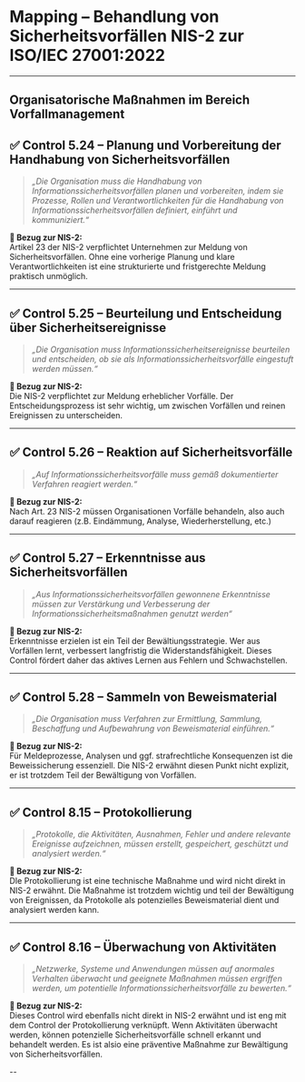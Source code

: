 # Mapping – Behandlung von Sicherheitsvorfällen NIS-2 zur ISO/IEC 27001:2022

---

## Organisatorische Maßnahmen im Bereich Vorfallmanagement

## ✅ Control 5.24 – **Planung und Vorbereitung der Handhabung von Sicherheitsvorfällen**

> *„Die Organisation muss die Handhabung von Informationssicherheitsvorfällen planen und vorbereiten, indem sie Prozesse, Rollen und Verantwortlichkeiten für die Handhabung von Informationssicherheitsvorfällen definiert, einführt und kommuniziert.“*

**📌 Bezug zur NIS-2:**  
Artikel 23 der NIS-2 verpflichtet Unternehmen zur Meldung von Sicherheitsvorfällen. Ohne eine vorherige Planung und klare Verantwortlichkeiten ist eine strukturierte und fristgerechte Meldung praktisch unmöglich.

---

## ✅ Control 5.25 – **Beurteilung und Entscheidung über Sicherheitsereignisse**

> *„Die Organisation muss Informationssicherheitsereignisse beurteilen und entscheiden, ob sie als Informationssicherheitsvorfälle eingestuft werden müssen.“*

**📌 Bezug zur NIS-2:**  
Die NIS-2 verpflichtet zur Meldung erheblicher Vorfälle. Der Entscheidungsprozess ist sehr wichtig, um zwischen Vorfällen und reinen Ereignissen zu unterscheiden.

---

## ✅ Control 5.26 – **Reaktion auf Sicherheitsvorfälle**

> *„Auf Informationssicherheitsvorfälle muss gemäß dokumentierter Verfahren reagiert werden.“*

**📌 Bezug zur NIS-2:**  
Nach Art. 23 NIS-2 müssen Organisationen Vorfälle behandeln, also auch darauf reagieren (z.B. Eindämmung, Analyse, Wiederherstellung, etc.)

---

## ✅ Control 5.27 – **Erkenntnisse aus Sicherheitsvorfällen**

> *„Aus Informationssicherheitsvorfällen gewonnene Erkenntnisse müssen zur Verstärkung und Verbesserung der Informationssicherheitsmaßnahmen genutzt werden“*

**📌 Bezug zur NIS-2:**  
Erkenntnisse erzielen ist ein Teil der Bewältiungsstrategie. Wer aus Vorfällen lernt, verbessert langfristig die Widerstandsfähigkeit. Dieses Control fördert daher das aktives Lernen aus Fehlern und Schwachstellen.

---

## ✅ Control 5.28 – **Sammeln von Beweismaterial**

> *„Die Organisation muss Verfahren zur Ermittlung, Sammlung, Beschaffung und Aufbewahrung von Beweismaterial einführen.“*

**📌 Bezug zur NIS-2:**  
Für Meldeprozesse, Analysen und ggf. strafrechtliche Konsequenzen ist die Beweissicherung essenziell. Die NIS-2 erwähnt diesen Punkt nicht explizit, er ist trotzdem Teil der Bewältigung von Vorfällen.

---

## ✅ Control 8.15 – **Protokollierung**

> *„Protokolle, die Aktivitäten, Ausnahmen, Fehler und andere relevante Ereignisse aufzeichnen, müssen erstellt, gespeichert, geschützt und analysiert werden.“*

**📌 Bezug zur NIS-2:**  
DIe Protokollierung ist eine technische Maßnahme und wird nicht direkt in NIS-2 erwähnt. Die Maßnahme ist trotzdem wichtig und teil der Bewältigung von Ereignissen, da Protokolle als potenzielles Beweismaterial dient und analysiert werden kann. 

---

## ✅ Control 8.16 – **Überwachung von Aktivitäten**

> *„Netzwerke, Systeme und Anwendungen müssen auf anormales Verhalten überwacht und geeignete Maßnahmen müssen ergriffen werden, um potentielle Informationssicherheitsvorfälle zu bewerten.“*

**📌 Bezug zur NIS-2:**  
Dieses Control wird ebenfalls nicht direkt in NIS-2 erwähnt und ist eng mit dem Control der Protokollierung verknüpft. Wenn Aktivitäten überwacht werden, können potenzielle Sicherheitsvorfälle schnell erkannt und behandelt werden. Es ist alsio eine präventive Maßnahme zur Bewältigung von Sicherheitsvorfällen.

--

